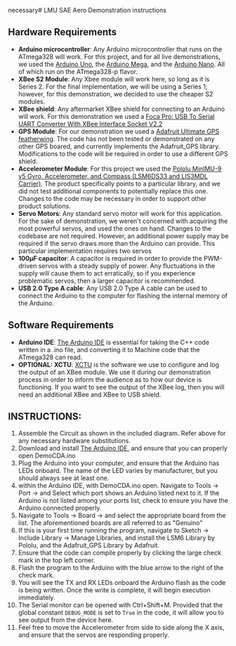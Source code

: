 necessary# LMU SAE Aero Demonstration instructions

## Hardware Requirements
* **Arduino microcontroller**: Any Arduino microcontroller that runs on the ATmega328 will work. For this project, and for all live demonstrations, we used the [Arduino Uno](https://store.arduino.cc/usa/arduino-uno-rev3), the [Arduino Mega](https://store.arduino.cc/usa/arduino-mega-2560-rev3), and the [Arduino Nano](https://store.arduino.cc/usa/arduino-nano). All of which run on the ATmega328-p flavor.
* **XBee S2 Module**: Any Xbee module will work here, so long as it is Series 2. For the final implementation, we will be using a Series 1; however, for this demonstration, we decided to use the cheaper S2 modules.
* **XBee shield**: Any aftermarket XBee shield for connecting to an Arduino will work. For this demonstration we used a [Foca Pro: USB To Serial UART Converter With XBee Interface Socket V2.2](https://www.itead.cc/foca-pro.html)
* **GPS Module**: For our demonstration we used a [Adafruit Ultimate GPS featherwing](https://learn.adafruit.com/adafruit-ultimate-gps-featherwing/overview). The code has not been tested or demonstrated on any other GPS boared, and currently implements the Adafruit_GPS library. Modifications to the code will be required in order to use a different GPS shield.
* **Accelerometer Module**: For this project we used the [Pololu MinIMU-9 v5 Gyro, Accelerometer, and Compass (LSM6DS33 and LIS3MDL Carrier)](https://www.pololu.com/product/2738). The product specifically points to a particular library, and we did not test additional components to potentially replace this one. Changes to the code may be necessary in order to support other product solutions.
* **Servo Motors**: Any standard servo motor will work for this application. For the sake of demonstration, we weren't concerned with acquiring the most powerful servos, and used the ones on hand. Changes to the codebase are not required. However, an additional power supply may be required if the servo draws more than the Arduino can provide. This particular implementation requires two servos
* **100µF capacitor**: A capacitor is required in order to provide the PWM-driven servos with a steady supply of power. Any fluctuations in the supply will cause them to act erratically, so if you experience problematic servos, then a larger capacitor is recommended.
* **USB 2.0 Type A cable**: Any USB 2.0 Type A cable can be used to connect the Arduino to the computer for flashing the internal memory of the Arduino.

## Software Requirements
* **Arduino IDE**: [The Arduino IDE](https://www.arduino.cc/en/Main/Software) is essential for taking the C++ code written in a .ino file, and converting it to Machine code that the ATmega328 can read.
* **OPTIONAL: XCTU**: [XCTU](https://www.digi.com/products/xbee-rf-solutions/xctu-software/xctu) is the software we use to configure and log the output of an XBee module. We use it during our demonstration process in order to inform the audience as to how our device is functioning. If you want to see the output of the XBee log, then you will need an additional XBee and XBee to USB shield.



## INSTRUCTIONS:
1. Assemble the Circuit as shown in the included diagram. Refer above for any necessary hardware substitutions.
2. Download and install [The Arduino IDE](https://www.arduino.cc/en/Main/Software), and ensure that you can properly open DemoCDA.ino
3. Plug the Arduino into your computer, and ensure that the Arduino has LEDs onboard. The name of the LED varies by manufacturer, but you should always see at least one.
4. within the Arduino IDE, with DemoCDA.ino open. Navigate to Tools -> Port -> and Select which port shows an Arduino listed next to it. If the Arduino is not listed among your ports list, check to ensure you have the Arduino connected properly.
5. Navigate to Tools -> Board -> and select the appropriate board from the list. The aforementioned boards are all referred to as "Genuino"
6. If this is your first time running the program, navigate to Sketch -> Include Library -> Manage Libraries, and install the LSM6 Library by Pololu, and the Adafruit_GPS Library by Adafruit.
7. Ensure that the code can compile properly by clicking the large check mark in the top left corner.
8. Flash the program to the Arduino with the blue arrow to the right of the check mark.
9. You will see the TX and RX LEDs onboard the Arduino flash as the code is being written. Once the write is complete, it will begin execution immediately.
10. The Serial monitor can be opened with Ctrl+Shift+M. Provided that the global constant `DEBUG_MODE` is set to `True` in the code, it will allow you to see output from the device here.
11. Feel free to move the Accelerometer from side to side along the X axis, and ensure that the servos are responding properly.
